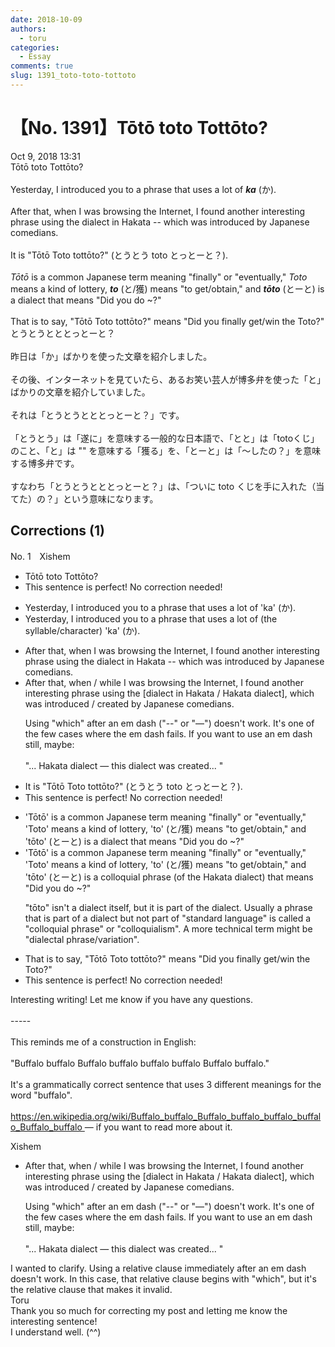 ```yaml
---
date: 2018-10-09
authors:
  - toru
categories:
  - Essay
comments: true
slug: 1391_toto-toto-tottoto
---
```


# 【No. 1391】Tōtō toto Tottōto?
<div class="date">Oct 9, 2018 13:31</div>
<div id="post"><div id="body_show_ori">
Tōtō toto Tottōto?<br/><br/>Yesterday, I introduced you to a phrase that uses a lot of <strong><em>ka</em></strong> (か).<br/><br/>After that, when I was browsing the Internet, I found another interesting phrase using the dialect in Hakata -- which was introduced by Japanese comedians.<br/><br/>It is "Tōtō Toto tottōto?" (とうとう toto とっとーと？).<br/><br/><em>Tōtō</em> is a common Japanese term meaning "finally" or "eventually," <em>Toto</em> means a kind of lottery, <strong><em>to</em></strong> (と/獲) means "to get/obtain," and <strong><em>tōto</em></strong> (とーと) is a dialect that means "Did you do ~?"<br/><br/>That is to say, "Tōtō Toto tottōto?" means "Did you finally get/win the Toto?"
</div></div>

<!-- more -->

<div id="post_ja"><div id="body_show_mo">
とうとうとととっとーと？<br/><br/>昨日は「か」ばかりを使った文章を紹介しました。<br/><br/>その後、インターネットを見ていたら、あるお笑い芸人が博多弁を使った「と」ばかりの文章を紹介していました。<br/><br/>それは「とうとうとととっとーと？」です。<br/><br/>「とうとう」は「遂に」を意味する一般的な日本語で、「とと」は「totoくじ」のこと、「と」は "" を意味する「獲る」を、「とーと」は「～したの？」を意味する博多弁です。<br/><br/>すなわち「とうとうとととっとーと？」は、「ついに toto くじを手に入れた（当てた）の？」という意味になります。
</div></div>

## Corrections (1)
<div id="block"><div class="first_name"> No. 1　<span class="just_name">Xishem</span></div><div id="block2">
<ul class="correction_field">
<li class="incorrect">Tōtō toto Tottōto?</li>
<li class="corrected perfect">This sentence is perfect! No correction needed!</li>
</ul>
<ul class="correction_field">
<li class="incorrect">Yesterday, I introduced you to a phrase that uses a lot of 'ka' (か).</li>
<li class="corrected correct">
Yesterday, I introduced you to a phrase that uses a lot of <span class="f_blue">(the syllable/character)</span> 'ka' (か).
</li>
</ul>
<ul class="correction_field">
<li class="incorrect">After that, when I was browsing the Internet, I found another interesting phrase using the dialect in Hakata -- which was introduced by Japanese comedians.</li>
<li class="corrected correct">
After that, when / <span class="f_blue">while</span> I was browsing the Internet, I found another interesting phrase using the [dialect in Hakata / <span class="f_blue">Hakata dialect</span>], which was introduced / <span class="f_blue">created</span> by Japanese comedians.
<p class="correction_comment">Using "which" after an em dash ("--" or "—") doesn't work. It's one of the few cases where the em dash fails. If you want to use an em dash still, maybe:<br/><br/>"... Hakata dialect — this dialect was created... "</p>
</li>
</ul>
<ul class="correction_field">
<li class="incorrect">It is "Tōtō Toto tottōto?" (とうとう toto とっとーと？).</li>
<li class="corrected perfect">This sentence is perfect! No correction needed!</li>
</ul>
<ul class="correction_field">
<li class="incorrect">'Tōtō' is a common Japanese term meaning "finally" or "eventually," 'Toto' means a kind of lottery, 'to' (と/獲) means "to get/obtain," and 'tōto' (とーと) is a dialect that means "Did you do ~?"</li>
<li class="corrected correct">
'Tōtō' is a common Japanese term meaning "finally" or "eventually," 'Toto' means a kind of lottery, 'to' (と/獲) means "to get/obtain," and 'tōto' (とーと) is a <span class="f_blue">colloquial phrase (of the Hakata dialect)</span> that means "Did you do ~?"
<p class="correction_comment">"tōto" isn't a dialect itself, but it is part of the dialect. Usually a phrase that is part of a dialect but not part of "standard language" is called a "colloquial phrase" or "colloquialism". A more technical term might be "dialectal phrase/variation".</p>
</li>
</ul>
<ul class="correction_field">
<li class="incorrect">That is to say, "Tōtō Toto tottōto?" means "Did you finally get/win the Toto?"</li>
<li class="corrected perfect">This sentence is perfect! No correction needed!</li>
</ul>
<p class="comment_small">
 Interesting writing! Let me know if you have any questions.
 <br/>
 <br/>
 -----
 <br/>
 <br/>
 This reminds me of a construction in English:
 <br/>
 <br/>
 "Buffalo buffalo Buffalo buffalo buffalo buffalo Buffalo buffalo."
 <br/>
 <br/>
 It's a grammatically correct sentence that uses 3 different meanings for the word "buffalo".
 <br/>
 <br/>
 <a href="https://en.wikipedia.org/wiki/Buffalo_buffalo_Buffalo_buffalo_buffalo_buffalo_Buffalo_buffalo" target="_blank">
  https://en.wikipedia.org/wiki/Buffalo_buffalo_Buffalo_buffalo_buffalo_buffalo_Buffalo_buffalo
 </a>
 — if you want to read more about it.
</p>

</div><div class="name"><span class="just_name">Xishem</span><br><div class="quote_field"><ul class="correction_field">
<li class="corrected correct">
After that, when / <span class="f_blue">while</span> I was browsing the Internet, I found another interesting phrase using the [dialect in Hakata / <span class="f_blue">Hakata dialect</span>], which was introduced / <span class="f_blue">created</span> by Japanese comedians.
<p class="correction_comment">
Using "which" after an em dash ("--" or "—") doesn't work. It's one of the few cases where the em dash fails. If you want to use an em dash still, maybe:<br/><br/>"... Hakata dialect — this dialect was created... "
</p>
</li>
</ul></div>
I wanted to clarify. Using a relative clause immediately after an em dash doesn't work. In this case, that relative clause begins with "which", but it's the relative clause that makes it invalid.
</div>
<div class="name"><span class="just_name">Toru</span><br>
Thank you so much for correcting my post and letting me know the interesting sentence!<br/>I understand well. (^^)
</div>
</div>
